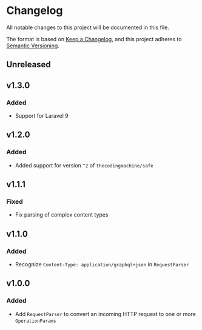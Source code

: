 # Changelog

All notable changes to this project will be documented in this file.

The format is based on [Keep a Changelog](https://keepachangelog.com/en/1.0.0/), and this project adheres to [Semantic Versioning](https://semver.org/spec/v2.0.0.html).

## Unreleased

## v1.3.0

### Added

- Support for Laravel 9

## v1.2.0

### Added

- Added support for version `^2` of `thecodingmachine/safe`

## v1.1.1

### Fixed

- Fix parsing of complex content types

## v1.1.0

### Added

- Recognize `Content-Type: application/graphql+json` in `RequestParser`

## v1.0.0

### Added

- Add `RequestParser` to convert an incoming HTTP request to one or more `OperationParams`
